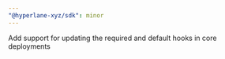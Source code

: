 ```yaml
---
"@hyperlane-xyz/sdk": minor
---
```


Add support for updating the required and default hooks in core deployments

